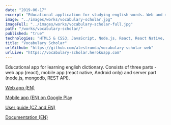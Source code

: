 ```yaml
---
date: "2019-06-17"
excerpt: "Educational application for studying english words. Web and mobile app, published on Google Play."
image: "../images/works/vocabulary-scholar.jpg"
imageFull: "../images/works/vocabulary-scholar-full.jpg"
path: "/works/vocabulary-scholar/"
published: "true"
technologies: "HTML5 & CSS3, JavaScript, Node.js, React, React Native, Redux, SASS, SQLite, Webpack"
title: "Vocabulary Scholar"
urlGithub: "https://github.com/alestrunda/vocabulary-scholar-web"
urlLive: "https://vocabulary-scholar.herokuapp.com"
---
```


Educational app for learning english dictionary. Consists of three parts - web app (react), mobile app (react native, Android only) and server part (node.js, mongodb, REST API).

<a href="https://vocabulary-scholar.herokuapp.com/">Web app (EN)</a>

<a href="https://play.google.com/store/apps/details?id=cz.alestrunda.vocabularyscholar">Mobile app (EN) on Google Play</a>

<a href="http://vocabulary-scholar-user-guide.alestrunda.cz/">User guide (CZ and EN)</a>

<a href="http://vocabulary-scholar-docs.alestrunda.cz/">Documentation (EN)</a>
